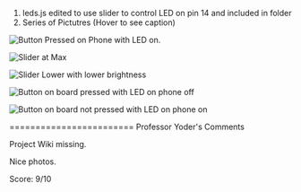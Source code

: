 1. leds.js edited to use slider to control LED on pin 14 and included in folder
2. Series of Pictutres (Hover to see caption)

![Button Pressed on Phone with LED on.](https://github.com/Briant717/ECE434/tree/master/hw07/pics/IMG951367.jpg "Button Pressed on Phone with LED on.")

![Slider at Max](https://github.com/Briant717/ECE434/tree/master/hw07/pics/IMG951368.jpg "Slider at Max")

![Slider Lower with lower brightness](https://github.com/Briant717/ECE434/tree/master/hw07/pics/IMG951369.jpg "Slider Lower with lower brightness")

![Button on board pressed with LED on phone off](https://github.com/Briant717/ECE434/tree/master/hw07/pics/IMG951370.jpg "Button on board pressed with LED on phone off")

![Button on board not pressed with LED on phone on](https://github.com/Briant717/ECE434/tree/master/hw07/pics/IMG951371.jpg "Button on board not pressed with LED on phone on")

========================
Professor Yoder's Comments

Project Wiki missing.

Nice photos.

Score:  9/10
